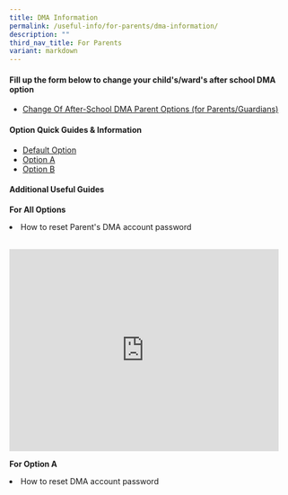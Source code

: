 ```yaml
---
title: DMA Information
permalink: /useful-info/for-parents/dma-information/
description: ""
third_nav_title: For Parents
variant: markdown
---
```

<h4> <strong>Fill up the form below to change your child's/ward's after school DMA option</strong></h4>

*   [Change Of After-School DMA Parent Options (for Parents/Guardians)](https://form.gov.sg/6143ec0c70054d0012da2b0f)

<h4><strong>Option Quick Guides &amp; Information</strong></h4>

* [Default Option](/files/PLD/DMA%20Resources%20for%20Parents/DMA_Parent_Guide___Default_Option.pdf)
* [Option A](/files/PLD/DMA%20Resources%20for%20Parents/DMA_Parent_Guide___Option_A___compressed.pdf)
* [Option B](/files/PLD/DMA%20Resources%20for%20Parents/DMA_Parent_Guide___Option_B___compressed.pdf)

<h4><strong>Additional Useful Guides</strong></h4>

<b>For All Options</b>

<li>How to reset Parent's DMA account password</li>

<br><iframe allowfullscreen="" frameborder="0" src="https://www.youtube.com/embed/IUc-x-_wUdU?wmode=transparent" height="360" width="480"></iframe><br>

<b>For Option A</b>

<li>How to reset DMA account password</li>